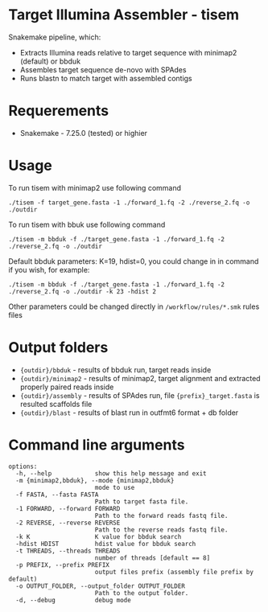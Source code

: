 # Target Illumina Assembler - tisem

Snakemake pipeline, which:
* Extracts Illumina reads relative to target sequence with minimap2 (default) or bbduk
* Assembles target sequence de-novo with SPAdes
* Runs blastn to match target with assembled contigs

# Requerements
* Snakemake - 7.25.0 (tested) or highier

# Usage
To run tisem with minimap2 use following command

 `./tisem -f target_gene.fasta -1 ./forward_1.fq -2 ./reverse_2.fq -o ./outdir`

To run tisem with bbuk use following command

 `./tisem -m bbduk -f ./target_gene.fasta -1 ./forward_1.fq -2 ./reverse_2.fq -o ./outdir`

Default bbduk parameters: K=19, hdist=0, you could change in in command if you wish, for example:

 `./tisem -m bbduk -f ./target_gene.fasta -1 ./forward_1.fq -2 ./reverse_2.fq -o ./outdir -k 23 -hdist 2`

Other parameters could be changed directly in `/workflow/rules/*.smk` rules files

# Output folders
* `{outdir}/bbduk` - results of bbduk run, target reads inside
* `{outdir}/minimap2` - results of minimap2, target alignment and extracted properly paired reads inside
* `{outdir}/assembly` - results of SPAdes run, file `{prefix}_target.fasta` is resulted scaffolds file
* `{outdir}/blast` - results of blast run in outfmt6 format + db folder 
 
# Command line arguments
```
options:
  -h, --help            show this help message and exit
  -m {minimap2,bbduk}, --mode {minimap2,bbduk}
                        mode to use
  -f FASTA, --fasta FASTA
                        Path to target fasta file.
  -1 FORWARD, --forward FORWARD
                        Path to the forward reads fastq file.
  -2 REVERSE, --reverse REVERSE
                        Path to the reverse reads fastq file.
  -k K                  K value for bbduk search
  -hdist HDIST          hdist value for bbduk search
  -t THREADS, --threads THREADS
                        number of threads [default == 8]
  -p PREFIX, --prefix PREFIX
                        output files prefix (assembly file prefix by default)
  -o OUTPUT_FOLDER, --output_folder OUTPUT_FOLDER
                        Path to the output folder.
  -d, --debug           debug mode
  ```
